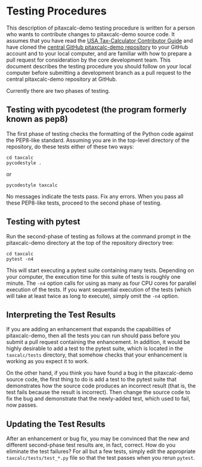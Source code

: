 Testing Procedures
==================

This description of pitaxcalc-demo testing procedure is written for a
person who wants to contribute changes to pitaxcalc-demo source code.
It assumes that you have read the [USA Tax-Calculator Contributor
Guide](https://github.com/PSLmodels/Tax-Calculator/blob/master/CONTRIBUTING.md#tax-calculator-contributor-guide)
and have cloned the [central GitHub pitaxcalc-demo
repository](https://github.com/TPRU-demo/pitaxcalc-demo)
to your GitHub account and to your local computer, and are familiar
with how to prepare a pull request for consideration by the core
development team.  This document describes the testing procedure you
should follow on your local computer before submitting a development
branch as a pull request to the central pitaxcalc-demo repository at
GitHub.

Currently there are two phases of testing.

Testing with pycodetest (the program formerly known as pep8)
------------------------------------------------------------

The first phase of testing checks the formatting of the Python code
against the PEP8-like standard.  Assuming you are in the top-level
directory of the repository, do these tests either of these two ways:

```
cd taxcalc
pycodestyle .
```
or
```
pycodestyle taxcalc
```

No messages indicate the tests pass.  Fix any errors.  When you
pass all these PEP8-like tests, proceed to the second phase of testing.

Testing with pytest
--------------------

Run the second-phase of testing as follows at the command prompt in
the pitaxcalc-demo directory at the top of the repository directory
tree:

```
cd taxcalc
pytest -n4
```

This will start executing a pytest suite containing many tests.
Depending on your computer, the execution time for this suite of tests
is roughly one minute.  The `-n4` option calls for using as many as
four CPU cores for parallel execution of the tests.  If you want
sequential execution of the tests (which will take at least twice as
long to execute), simply omit the `-n4` option.

Interpreting the Test Results
-----------------------------

If you are adding an enhancement that expands the capabilities of
pitaxcalc-demo, then all the tests you can run should pass before you
submit a pull request containing the enhancement.  In addition, it
would be highly desirable to add a test to the pytest suite, which is
located in the ```taxcalc/tests``` directory, that somehow checks that
your enhancement is working as you expect it to work.

On the other hand, if you think you have found a bug in the
pitaxcalc-demo source code, the first thing to do is add a test to the
pytest suite that demonstrates how the source code produces an
incorrect result (that is, the test fails because the result is
incorrect).  Then change the source code to fix the bug and
demonstrate that the newly-added test, which used to fail, now passes.

Updating the Test Results
-------------------------

After an enhancement or bug fix, you may be convinced that the new and
different second-phase test results are, in fact, correct.  How do you
eliminate the test failures?  For all but a few tests, simply edit the
appropriate `taxcalc/tests/test_*.py` file so that the test passes
when you rerun `pytest`.

